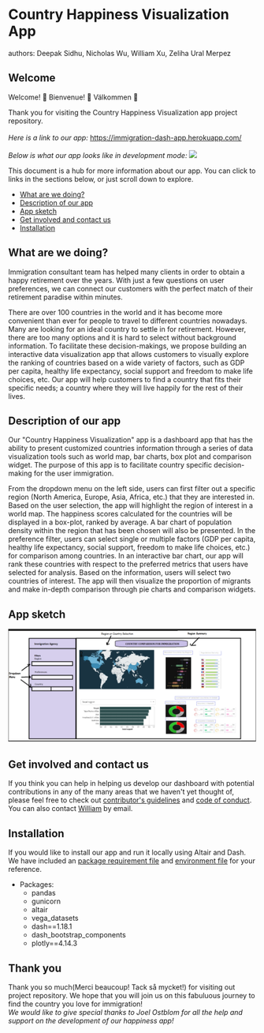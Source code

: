 # Country Happiness Visualization App

authors: Deepak Sidhu, Nicholas Wu, William Xu, Zeliha Ural Merpez

## Welcome
Welcome! 🎉  Bienvenue! 🎈 Välkommen 👋

Thank you for visiting the Country Happiness Visualization app project repository. 
<br>
<br> *Here is a link to our app:* https://immigration-dash-app.herokuapp.com/
<br>
<br> *Below is what our app looks like in development mode:*
<img src="images/happiness_app.gif" />


This document is a hub for more information about our app. You can click to links in the sections below, or just scroll down to explore.
* [What are we doing?](#what-are-we-doing)
* [Description of our app](#description-of-our-app)
* [App sketch](#app-sketch)
* [Get involved and contact us](#get-involved-and-contact-us)
* [Installation](#installation)

## What are we doing?
Immigration consultant team has helped many clients in order to obtain a happy retirement over the years. With just a few questions on user preferences, we can connect our customers with the perfect match of their retirement paradise within minutes.

There are over 100 countries in the world and it has become more convenient than ever for people to travel to different countries nowadays. Many are looking for an ideal country to settle in for retirement. However, there are too many options and it is hard to select without background information. To facilitate these decision-makings, we propose building an interactive data visualization app that allows customers to visually explore the ranking of countries based on a wide variety of factors, such as GDP per capita, healthy life expectancy, social support and freedom to make life choices, etc. Our app will help customers to find a country that fits their specific needs; a country where they will live happily for the rest of their lives.


## Description of our app
Our "Country Happiness Visualization" app is a dashboard app that has the ability to present customized countries information through a series of data visualization tools such as world map, bar charts, box plot and comparison widget. The purpose of this app is to facilitate country specific decision-making for the user immigration. 

From the dropdown menu on the left side, users can first filter out a specific region (North America, Europe, Asia, Africa, etc.) that they are interested in. Based on the user selection, the app will highlight the region of interest in a world map. The happiness scores calculated for the countries will be displayed in a box-plot, ranked by average. A bar chart of population density within the region that has been chosen will also be presented. In the preference filter, users can select single or multiple factors (GDP per capita, healthy life expectancy, social support, freedom to make life choices, etc.) for comparison among countries. In an interactive bar chart, our app will rank these countries with respect to the preferred metrics that users have selected for analysis. Based on the information, users will select two countries of interest. The app will then visualize the proportion of migrants and make in-depth comparison through pie charts and comparison widgets.

## App sketch
<img src="images/sketch.png" />

## Get involved and contact us
If you think you can help in helping us develop our dashboard with potential contributions in any of the many areas that we haven't yet thought of, please feel free to check out [contributor's guidelines](CONTRIBUTING.md) and [code of conduct](CODE_OF_CONDUCT.md).
You can also contact [William][link_william] by email.

## Installation
If you would like to install our app and run it locally using Altair and Dash. We have included an [package requirement file](requirements.txt) and [environment file](environment.yaml) for your reference.
- Packages:
  - pandas
  - gunicorn
  - altair
  - vega_datasets
  - dash==1.18.1
  - dash_bootstrap_components
  - plotly==4.14.3

## Thank you
Thank you so much(Merci beaucoup! Tack så mycket!) for visiting out project repository. We hope that you will join us on this fabuluous journey to find the country you love for immigration!
<br>*We would like to give special thanks to Joel Ostblom for all the help and support on the development of our happiness app!*

[link_william]: https://github.com/williamxu7
